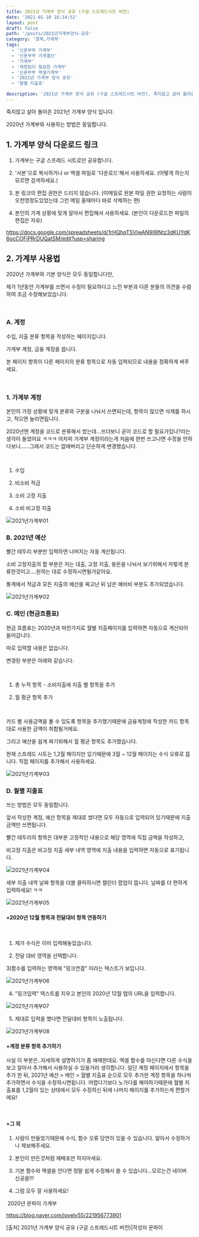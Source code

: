 ```yaml
---
title: 2021년 가계부 양식 공유 (구글 스프레드시트 버전)
date: '2021-01-10 16:14:52'
layout: post
draft: false
path: '/posts/2021년가계부양식-공유'
category: '경제,가계부'
tags:
  - '신혼부부 가계부'
  - '신혼부부 가계결산'
  - '가계부'
  - '재정립이 필요한 가계부'
  - '신혼부부 엑셀가계부'
  - '2021년 가계부 양식 공유'
  - '월별 지출표'

description: '2021년 가계부 양식 공유 (구글 스프레드시트 버전), 죽지않고 살아 돌아온 2021년 가계부 양식 입니다. 2020년 가계부와 사용하는 방법은 동일합니다.'
---
```


죽지않고 살아 돌아온 2021년 가계부 양식 입니다.

2020년 가계부와 사용하는 방법은 동일합니다. 



## 1. 가계부 양식 다운로드 링크

1. 가계부는 구글 스프레드 시트로만 공유합니다.

2. '사본'으로 복사하거나 or 엑셀 파일로 '다운로드'해서 사용하세요. (어떻게 하는지 모르면 검색하세요.)

3. 본 링크의 편집 권한은 드리지 않습니다. (이메일로 원본 파일 권한 요청하는 사람이 오천명정도있었는데 그런 메일 올때마다 바로 삭제하는 편)

4. 본인의 가계 상황에 맞게 알아서 편집해서 사용하세요.  (본인이 다운로드한 파일의 편집은 자유)

https://docs.google.com/spreadsheets/d/1rHQhqTSVIwAN9I9lNtz3dKUYdK6ocCOFiPRrDUQatSM/edit?usp=sharing


## 2. 가계부 사용법

2020년 가계부와 기본 양식은 모두 동일합니다만, 

제가 1년동안 가계부를 쓰면서 수정이 필요하다고 느낀 부분과 다른 분들의 의견을 수렴하여 조금 수정해보았습니다. 

​

### A. 계정

수입, 지출 분류 항목을 작성하는 페이지입니다. 

가계부 계정, 금융 계정을 씁니다.

본 페이지 항목이 다른 페이지의 분류 항목으로 자동 입력되므로 내용을 정확하게 써주세요. 

​

### 1. 가계부 계정 

본인의 가정 상황에 맞게 분류와 구분을 나눠서 쓰면되는데, 항목이 많으면 삭제를 하시고, 적으면 늘리면됩니다. 

2020년엔 계정을 코드로 분류해서 썼는데...쓰더보니 굳이 코드로 할 필요가있나?라는 생각이 들었어요 ㅋㅋㅋ 어차피 가계부 계정이라는게 처음에 한번 쓰고나면 수정을 안하다보니......그래서 코드는 없애버리고 단순하게 변경했습니다. 

​

1) 수입

2) 비소비 적금

3) 소비 고정 지출

4) 소비 비고정 지출

![2021년가계부01](./2021년가계부01.png)


### B. 2021년 예산

빨간 테두리 부분만 입력하면 나머지는 자동 계산됩니다. 

소비 고정지출의 합 부분은 저는 대출, 고정 지출, 용돈을 나눠서 보기위해서 저렇게 분류한것이고....원하는 대로 수정하시면될거같아요.

통계에서 적금과 모든 지출의 예산을 짜고난 뒤 남은 예비비 부분도 추가되었습니다. 

![2021년가계부02](./2021년가계부02.png)


### C. 메인 (현금흐름표)

현금 흐름표는 2020년과 마찬가지로 월별 지출페이지를 입력하면 자동으로 계산되어 들어갑니다.

따로 입력할 내용은 없습니다. 

변경된 부분은 아래와 같습니다.

​

1) 총 누적 항목 - 소비지출에 지출 별 항목을 추가

2) 월 평균 항목 추가 

​

카드 별 사용금액을 볼 수 있도록 항목을 추가했기때문에 금융계정에 작성한 카드 항목대로 사용한 금액이 취합될거에요. 

그리고 예산을 쉽게 짜기위해서 월 평균 항목도 추가했습니다.

현재 스프레드 시트는 1,2월 페이지만 있기때문에 3월 ~ 12월 페이지는 수식 오류로 뜹니다. 직접 페이지를 추가해서 사용하세요. 


![2021년가계부03](./2021년가계부03.png)


### D. 월별 지출표

쓰는 방법은 모두 동일합니다. 

앞서 작성한 계정, 예산 항목을 제대로 썼다면 모두 자동으로 입력되어 있기때문에 지출 금액만 쓰면됩니다. 

빨간 테두리의 항목은 대부분 고정적인 내용으로 해당 영역에 직접 금액을 작성하고, 

비고정 지출은 비고정 지출 세부 내역 영역에 지출 내용을 입력하면 자동으로 표기됩니다. 

![2021년가계부04](./2021년가계부04.png)

세부 지출 내역 날짜 항목을 더블 클릭하시면 캘린더 팝업이 뜹니다. 날짜를 더 편하게 입력하세요! ㅋㅋ 


![2021년가계부05](./2021년가계부05.png)


#### +2020년 12월 항목과 전달대비 항목 연동하기
​

1) 제가 수식은 이미 입력해놓았습니다.

2) 전달 대비 영역을 선택합니다. 

3)함수를 입력하는 영역에 "링크연결" 이라는 텍스트가 보입니다. 

![2021년가계부06](./2021년가계부06.png)

4) "링크입력" 텍스트를 지우고 본인의 2020년 12월 탭의 URL을 입력합니다. 

![2021년가계부07](./2021년가계부07.png)

5) 제대로 입력을 했다면 전달대비 항목이 노출됩니다.

![2021년가계부08](./2021년가계부08.png)


#### +계정 분류 항목 추가하기

사실 이 부분은..자세하게 설명하기가 좀 애매한데요. 엑셀 함수를 아신다면 다른 수식을 보고 알아서 추가해서 사용하실 수 있을거라 생각합니다. 일단 계정 페이지에서 항목을 추가 한 뒤, 2021년 예산 > 메인 > 월별 지출표 순으로 모두 추가한 계정 항목을 하나씩 추가하면서 수식을 수정하시면됩니다. 어렵다기보다 노가다를 해야하기때문에 월별 지출표를 1,2월이 있는 상태에서 모두 수정하신 뒤에 나머지 페이지를 추가하는게 편할거에요! 

​

#### +그 외

1) 사람이 만들었기때문에 수식, 함수 오류 당연히 있을 수 있습니다. 알아서 수정하거나 제보해주세요.

2) 본인이 만든것처럼 재배포만 하지마세요.

3) 기본 함수와 엑셀을 안다면 정말 쉽게 수정해서 쓸 수 있습니다...모르는건 네이버 신공을!!! 

4) 그럼 모두 잘 사용하세요!

​
2020년 문파이 가계부

https://blog.naver.com/jovely55/221956773901


[출처] 2021년 가계부 양식 공유 (구글 스프레드시트 버전)|작성자 문파이


